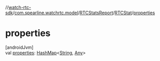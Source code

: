//[watch-rtc-sdk](../../../../index.md)/[com.spearline.watchrtc.model](../../index.md)/[RTCStatsReport](../index.md)/[RTCStat](index.md)/[properties](properties.md)

# properties

[androidJvm]\
val [properties](properties.md): [HashMap](https://developer.android.com/reference/kotlin/java/util/HashMap.html)&lt;[String](https://kotlinlang.org/api/latest/jvm/stdlib/kotlin/-string/index.html), [Any](https://kotlinlang.org/api/latest/jvm/stdlib/kotlin/-any/index.html)&gt;
